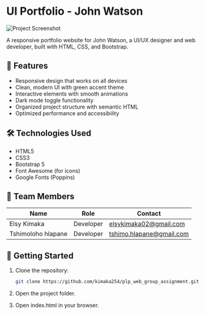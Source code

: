 # UI Portfolio - John Watson

![Project Screenshot](/screenshot.png)

A responsive portfolio website for John Watson, a UI/UX designer and web developer, built with HTML, CSS, and Bootstrap.

## 🌟 Features

- Responsive design that works on all devices
- Clean, modern UI with green accent theme
- Interactive elements with smooth animations
- Dark mode toggle functionality
- Organized project structure with semantic HTML
- Optimized performance and accessibility

## 🛠 Technologies Used

- HTML5
- CSS3
- Bootstrap 5
- Font Awesome (for icons)
- Google Fonts (Poppins)

## 👥 Team Members

| Name            | Role                | Contact                     |
|-----------------|---------------------|-----------------------------|
| Elsy Kimaka    |  Developer  | elsykimaka02@gmail.com |
| Tshimoloho hlapane    | Developer        |  tshimo.hlapane@gmail.com|

## 🚀 Getting Started

1. Clone the repository:
   ```bash
   git clone https://github.com/kimaka254/plp_web_group_assignment.git
2. Open the project folder.

3. Open index.html in your browser.

